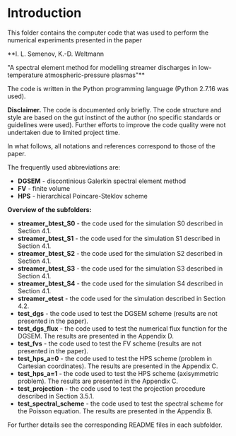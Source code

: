 # Introduction

This folder contains the computer code that was used to perform the numerical experiments presented in the paper

**I. L. Semenov, K.-D. Weltmann

"A spectral element method for modelling streamer discharges in low-temperature atmospheric-pressure plasmas"**

The code is written in the Python programming language (Python 2.7.16 was used).

**Disclaimer.** The code is documented only briefly. The code structure and style are based on the gut instinct of the author (no specific standards or guidelines were used). Further efforts to improve the code quality were not undertaken due to limited project time.

In what follows, all notations and references correspond to those of the paper.

The frequently used abbreviations are:
 - **DGSEM** - discontinious Galerkin spectral element method
 - **FV** - finite volume
 - **HPS** - hierarchical Poincare-Steklov scheme

**Overview of the subfolders:**
 - **streamer_btest_S0** - the code used for the simulation S0 described in Section 4.1.
 - **streamer_btest_S1** - the code used for the simulation S1 described in Section 4.1.
 - **streamer_btest_S2** - the code used for the simulation S2 described in Section 4.1.
 - **streamer_btest_S3** - the code used for the simulation S3 described in Section 4.1.
 - **streamer_btest_S4** - the code used for the simulation S4 described in Section 4.1.
 - **streamer_etest** - the code used for the simulation described in Section 4.2.
 - **test_dgs** - the code used to test the DGSEM scheme (results are not presented in the paper).
 - **test_dgs_flux** - the code used to test the numerical flux function for the DGSEM. The results are presented in the Appendix D.
 - **test_fvs** - the code used to test the FV scheme (results are not presented in the paper).
 - **test_hps_a=0** - the code used to test the HPS scheme (problem in Cartesian coordinates). The results are presented in the Appendix C.
 - **test_hps_a=1** - the code used to test the HPS scheme (axisymmetric problem). The results are presented in the Appendix C.
 - **test_projection** - the code used to test the projection procedure described in Section 3.5.1.
 - **test_spectral_scheme** - the code used to test the spectral scheme for the Poisson equation. The results are presented in the Appendix B.

For further details see the corresponding README files in each subfolder.
